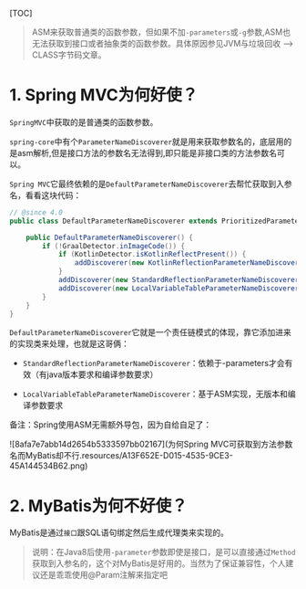 [TOC]
> ASM来获取普通类的函数参数，但如果不加`-parameters`或`-g`参数,ASM也无法获取到接口或者抽象类的函数参数。具体原因参见JVM与垃圾回收 --> CLASS字节码文章。


# 1. Spring MVC为何好使？
`SpringMVC`中获取的是普通类的函数参数。

`spring-core`中有个`ParameterNameDiscoverer`就是用来获取参数名的，底层用的是asm解析,但是接口方法的参数名无法得到,即只能是非接口类的方法参数名可以。

`Spring MVC`它最终依赖的是`DefaultParameterNameDiscoverer`去帮忙获取到入参名，看看这块代码：
```java
// @since 4.0
public class DefaultParameterNameDiscoverer extends PrioritizedParameterNameDiscoverer {

	public DefaultParameterNameDiscoverer() {
		if (!GraalDetector.inImageCode()) {
			if (KotlinDetector.isKotlinReflectPresent()) {
				addDiscoverer(new KotlinReflectionParameterNameDiscoverer());
			}
			addDiscoverer(new StandardReflectionParameterNameDiscoverer());
			addDiscoverer(new LocalVariableTableParameterNameDiscoverer());
		}
	}
}
```
`DefaultParameterNameDiscoverer`它就是一个责任链模式的体现，靠它添加进来的实现类来处理，也就是这哥俩：

* `StandardReflectionParameterNameDiscoverer`：依赖于-parameters才会有效（有java版本要求和编译参数要求）

* `LocalVariableTableParameterNameDiscoverer`：基于ASM实现，无版本和编译参数要求


备注：Spring使用ASM无需额外导包，因为自给自足了：

![8afa7e7abb14d2654b5333597bb02167](为何Spring MVC可获取到方法参数名而MyBatis却不行.resources/A13F652E-D015-4535-9CE3-45A144534B62.png)

# 2. MyBatis为何不好使？
MyBatis是通过`接口`跟SQL语句绑定然后生成代理类来实现的。

> 说明：在Java8后使用`-parameter`参数即使是接口，是可以直接通过`Method`获取到入参名的，这个对MyBatis是好用的。当然为了保证兼容性，个人建议还是乖乖使用@Param注解来指定吧